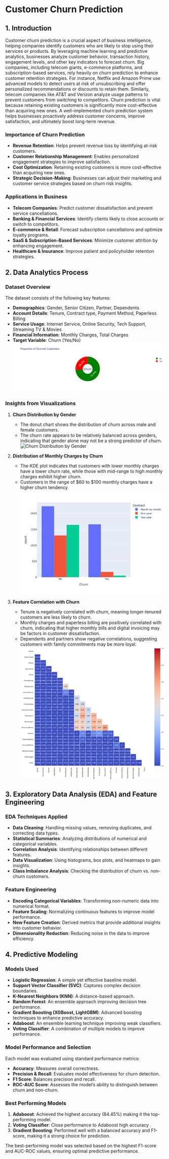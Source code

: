 # Customer Churn Prediction 

## 1. Introduction
Customer churn prediction is a crucial aspect of business intelligence, helping companies identify customers who are likely to stop using their services or products. By leveraging machine learning and predictive analytics, businesses analyze customer behavior, transaction history, engagement levels, and other key indicators to forecast churn. Big companies, including telecom giants, e-commerce platforms, and subscription-based services, rely heavily on churn prediction to enhance customer retention strategies. For instance, Netflix and Amazon Prime use advanced models to detect users at risk of unsubscribing and offer personalized recommendations or discounts to retain them. Similarly, telecom companies like AT&T and Verizon analyze usage patterns to prevent customers from switching to competitors. Churn prediction is vital because retaining existing customers is significantly more cost-effective than acquiring new ones. A well-implemented churn prediction system helps businesses proactively address customer concerns, improve satisfaction, and ultimately boost long-term revenue.

### Importance of Churn Prediction
- **Revenue Retention**: Helps prevent revenue loss by identifying at-risk customers.
- **Customer Relationship Management**: Enables personalized engagement strategies to improve satisfaction.
- **Cost Optimization**: Retaining existing customers is more cost-effective than acquiring new ones.
- **Strategic Decision-Making**: Businesses can adjust their marketing and customer service strategies based on churn risk insights.

### Applications in Business
- **Telecom Companies**: Predict customer dissatisfaction and prevent service cancellations.
- **Banking & Financial Services**: Identify clients likely to close accounts or switch to competitors.
- **E-commerce & Retail**: Forecast subscription cancellations and optimize loyalty programs.
- **SaaS & Subscription-Based Services**: Minimize customer attrition by enhancing engagement.
- **Healthcare & Insurance**: Improve patient and policyholder retention strategies.

## 2. Data Analytics Process
### Dataset Overview
The dataset consists of the following key features:
- **Demographics**: Gender, Senior Citizen, Partner, Dependents
- **Account Details**: Tenure, Contract type, Payment Method, Paperless Billing
- **Service Usage**: Internet Service, Online Security, Tech Support, Streaming TV & Movies
- **Financial Information**: Monthly Charges, Total Charges
- **Target Variable**: Churn (Yes/No)
![Churn Distribution](newplot-5.png)


### Insights from Visualizations
1. **Churn Distribution by Gender**
   - The donut chart shows the distribution of churn across male and female customers.
   - The churn rate appears to be relatively balanced across genders, indicating that gender alone may not be a strong predictor of churn.
   ![Churn Distribution by Gender]('Gender_Visualization'.png)

2. **Distribution of Monthly Charges by Churn**
   - The KDE plot indicates that customers with lower monthly charges have a lower churn rate, while those with mid-range to high monthly charges exhibit higher churn.
   - Customers in the range of $60 to $100 monthly charges have a higher churn tendency.
   ![Churn Distribution by Monthly Charges](newplot.png)

4. **Feature Correlation with Churn**
   - Tenure is negatively correlated with churn, meaning longer-tenured customers are less likely to churn.
   - Monthly charges and paperless billing are positively correlated with churn, indicating that higher monthly bills and digital invoicing may be factors in customer dissatisfaction.
   - Dependents and partners show negative correlations, suggesting customers with family commitments may be more loyal.
  ![Feature Correlation with Churn](FeatureCorrelation.png)

## 3. Exploratory Data Analysis (EDA) and Feature Engineering
### EDA Techniques Applied
- **Data Cleaning**: Handling missing values, removing duplicates, and correcting data types.
- **Statistical Summaries**: Analyzing distributions of numerical and categorical variables.
- **Correlation Analysis**: Identifying relationships between different features.
- **Data Visualization**: Using histograms, box plots, and heatmaps to gain insights.
- **Class Imbalance Analysis**: Checking the distribution of churn vs. non-churn customers.

### Feature Engineering
- **Encoding Categorical Variables**: Transforming non-numeric data into numerical format.
- **Feature Scaling**: Normalizing continuous features to improve model performance.
- **New Feature Creation**: Derived metrics that provide additional insights into customer behavior.
- **Dimensionality Reduction**: Reducing noise in the data to improve efficiency.

## 4. Predictive Modeling
### Models Used
- **Logistic Regression**: A simple yet effective baseline model.
- **Support Vector Classifier (SVC)**: Captures complex decision boundaries.
- **K-Nearest Neighbors (KNN)**: A distance-based approach.
- **Random Forest**: An ensemble approach improving decision tree performance.
- **Gradient Boosting (XGBoost, LightGBM)**: Advanced boosting techniques to enhance predictive accuracy.
- **Adaboost**: An ensemble learning technique improving weak classifiers.
- **Voting Classifier**: A combination of multiple models to improve performance.

### Model Performance and Selection
Each model was evaluated using standard performance metrics:
- **Accuracy**: Measures overall correctness.
- **Precision & Recall**: Evaluates model effectiveness for churn detection.
- **F1 Score**: Balances precision and recall.
- **ROC-AUC Score**: Assesses the model’s ability to distinguish between churn and non-churn.

### Best Performing Models
1. **Adaboost**: Achieved the highest accuracy (84.45%) making it the top-performing model.
2. **Voting Classifier**: Close performance to Adaboost high accuracy .
3. **Gradient Boosting**: Performed well with a balanced accuracy and F1-score, making it a strong choice for prediction.

The best-performing model was selected based on the highest F1-score and AUC-ROC values, ensuring optimal predictive performance.

